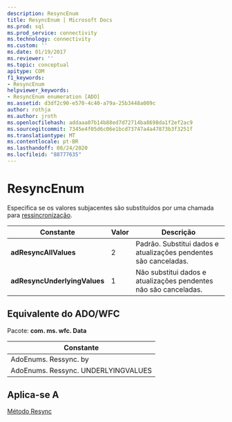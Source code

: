 ```yaml
---
description: ResyncEnum
title: ResyncEnum | Microsoft Docs
ms.prod: sql
ms.prod_service: connectivity
ms.technology: connectivity
ms.custom: ''
ms.date: 01/19/2017
ms.reviewer: ''
ms.topic: conceptual
apitype: COM
f1_keywords:
- ResyncEnum
helpviewer_keywords:
- ResyncEnum enumeration [ADO]
ms.assetid: d3df2c90-e570-4c40-a79a-25b3448a009c
author: rothja
ms.author: jroth
ms.openlocfilehash: addaaa07b14b88ed7d72714ba8698da1f2ef2ac9
ms.sourcegitcommit: 7345e4f05d6c06e1bcd73747a4a47873b3f3251f
ms.translationtype: MT
ms.contentlocale: pt-BR
ms.lasthandoff: 08/24/2020
ms.locfileid: "88777635"
---
```

# <a name="resyncenum"></a>ResyncEnum
Especifica se os valores subjacentes são substituídos por uma chamada para [ressincronização](./resync-method.md).  
  
|Constante|Valor|Descrição|  
|--------------|-----------|-----------------|  
|**adResyncAllValues**|2|Padrão. Substitui dados e atualizações pendentes são canceladas.|  
|**adResyncUnderlyingValues**|1|Não substitui dados e atualizações pendentes não são canceladas.|  
  
## <a name="adowfc-equivalent"></a>Equivalente do ADO/WFC  
 Pacote: **com. ms. wfc. Data**  
  
|Constante|  
|--------------|  
|AdoEnums. Ressync. by|  
|AdoEnums. Ressync. UNDERLYINGVALUES|  
  
## <a name="applies-to"></a>Aplica-se A  
 [Método Resync](./resync-method.md)